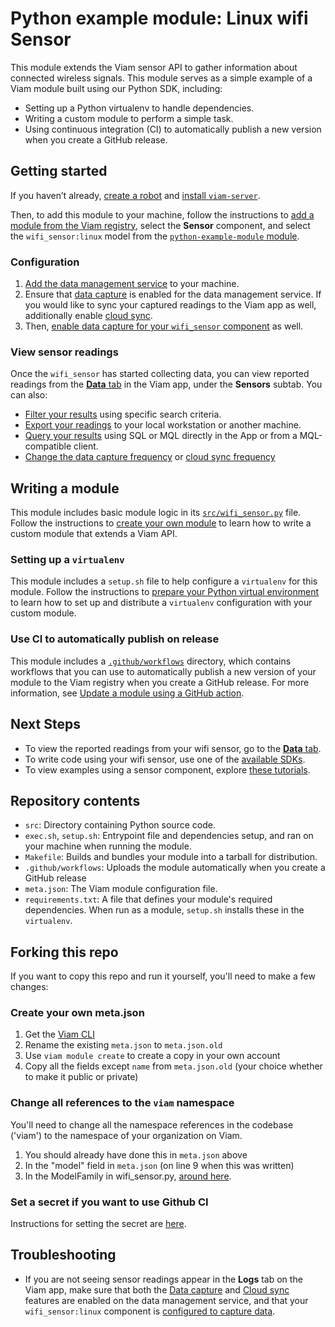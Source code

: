 # Python example module: Linux wifi Sensor

This module extends the Viam sensor API to gather information about connected wireless signals.
This module serves as a simple example of a Viam module built using our Python SDK, including:

- Setting up a Python virtualenv to handle dependencies.
- Writing a custom module to perform a simple task.
- Using continuous integration (CI) to automatically publish a new version when you create a GitHub release.

## Getting started

If you haven’t already, [create a robot](https://docs.viam.com/manage/fleet/robots/#add-a-new-robot) and [install `viam-server`](https://docs.viam.com/installation/).

Then, to add this module to your machine, follow the instructions to [add a module from the Viam registry](https://docs.viam.com/registry/configure/), select the **Sensor** component, and select the `wifi_sensor:linux` model from the [`python-example-module` module](https://app.viam.com/module/viam/python-example-module).

### Configuration

1. [Add the data management service](https://docs.viam.com/data/capture/#add-the-data-management-service) to your machine.
2. Ensure that [data capture](https://docs.viam.com/data/capture/) is enabled for the data management service.
   If you would like to sync your captured readings to the Viam app as well, additionally enable [cloud sync](https://docs.viam.com/data/cloud-sync/).
4. Then, [enable data capture for your `wifi_sensor` component](https://docs.viam.com/data/capture/#configure-data-capture-for-individual-components) as well.

### View sensor readings

Once the `wifi_sensor` has started collecting data, you can view reported readings from the [**Data** tab](https://app.viam.com/data/view?view=sensors) in the Viam app, under the **Sensors** subtab.
You can also:

- [Filter your results](https://docs.viam.com/data/view/#filter-data) using specific search criteria.
- [Export your readings](https://docs.viam.com/data/export/) to your local workstation or another machine.
- [Query your results](https://docs.viam.com/data/query/) using SQL or MQL directly in the App or from a MQL-compatible client.
- [Change the data capture frequency](https://docs.viam.com/data/capture/#configure-data-capture-for-individual-components) or [cloud sync frequency](https://docs.viam.com/data/cloud-sync/#configuration)

## Writing a module

This module includes basic module logic in its [`src/wifi_sensor.py`](https://github.com/viam-labs/python-example-module/blob/main/src/wifi_sensor.py) file.
Follow the instructions to [create your own module](https://docs.viam.com/registry/create/) to learn how to write a custom module that extends a Viam API.

### Setting up a `virtualenv`

This module includes a `setup.sh` file to help configure a `virtualenv` for this module.
Follow the instructions to [prepare your Python virtual environment](https://docs.viam.com/build/program/python-venv/) to learn how to set up and distribute a `virtualenv` configuration with your custom module.

### Use CI to automatically publish on release

This module includes a [`.github/workflows`](https://github.com/viam-labs/python-example-module/tree/main/.github/workflows) directory, which contains workflows that you can use to automatically publish a new version of your module to the Viam registry when you create a GitHub release.
For more information, see [Update a module using a GitHub action](https://docs.viam.com/registry/upload/#update-an-existing-module-using-a-github-action).

## Next Steps

- To view the reported readings from your wifi sensor, go to the [**Data** tab](https://docs.viam.com/manage/fleet/robots/#control).
- To write code using your wifi sensor, use one of the [available SDKs](https://docs.viam.com/program/).
- To view examples using a sensor component, explore [these tutorials](https://docs.viam.com/tutorials/).

## Repository contents

- `src`: Directory containing Python source code.
- `exec.sh`, `setup.sh`: Entrypoint file and dependencies setup, and ran on your machine when running the module.
- `Makefile`: Builds and bundles your module into a tarball for distribution.
- `.github/workflows`: Uploads the module automatically when you create a GitHub release
- `meta.json`: The Viam module configuration file.
- `requirements.txt`: A file that defines your module's required dependencies. When run as a module, `setup.sh` installs these in the `virtualenv`.

## Forking this repo

If you want to copy this repo and run it yourself, you'll need to make a few changes:

### Create your own meta.json

1. Get the [Viam CLI](https://docs.viam.com/manage/cli/#install) 
1. Rename the existing `meta.json` to `meta.json.old`
1. Use `viam module create` to create a copy in your own account
1. Copy all the fields except `name` from `meta.json.old` (your choice whether to make it public or private)

### Change all references to the `viam` namespace

You'll need to change all the namespace references in the codebase ('viam') to the namespace of your organization on Viam.

1. You should already have done this in `meta.json` above
1. In the "model" field in `meta.json` (on line 9 when this was written)
1. In the ModelFamily in wifi_sensor.py, [around here](src/wifi_sensor.py#L13).

### Set a secret if you want to use Github CI

Instructions for setting the secret are [here](https://github.com/viamrobotics/upload-module#setting-up-auth).

## Troubleshooting

- If you are not seeing sensor readings appear in the **Logs** tab on the Viam app, make sure that both the [Data capture](https://docs.viam.com/data/capture/) and [Cloud sync](https://docs.viam.com/data/cloud-sync/) features are enabled on the data management service, and that your `wifi_sensor:linux` component is [configured to capture data](https://docs.viam.com/data/capture/#configure-data-capture-for-individual-components).
